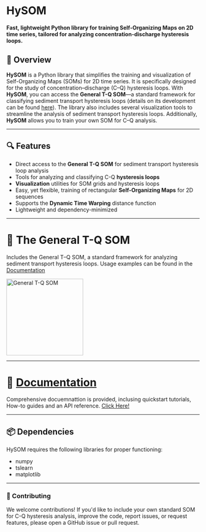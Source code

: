 # HySOM

**Fast, lightweight Python library for training Self-Organizing Maps on 2D time series, tailored for analyzing concentration-discharge hysteresis loops.**


## 🚀 Overview

**HySOM** is a Python library that simplifies the training and visualization of Self-Organizing Maps (SOMs) for 2D time series. It is specifically designed for the study of concentration–discharge (C–Q) hysteresis loops. With **HySOM**, you can access the **General T-Q SOM**—a standard framework for classifying sediment transport hysteresis loops (details on its development can be found [here](www.mypaper.com)). The library also includes several visualization tools to streamline the analysis of sediment transport hysteresis loops. Additionally, **HySOM** allows you to train your own SOM for C–Q analysis.

---

## 🔍 Features

- Direct access to the **General T-Q SOM** for sediment transport hysteresis loop analysis
- Tools for analyzing and classifying C-Q **hysteresis loops**
- **Visualization** utilities for SOM grids and hysteresis loops
- Easy, yet flexible, training of rectangular **Self-Organizing Maps** for 2D sequences
- Supports the **Dynamic Time Warping** distance function 
- Lightweight and dependency-minimized

---

# 🌊 The General T-Q SOM
Includes the General T–Q SOM, a standard framework for analyzing sediment transport hysteresis loops. Usage examples can be found in the [Documentation](www.documentation.com)

<img src="https://github.com/ArlexMR/HySOM/tree/main/attachments/generalTQsom.png" alt="General T-Q SOM" width="200"/>  

---
# 📖 [Documentation](www.documentation.com)
Comprehensive docuemnattion is provided, inclusing quickstart tutorials, How-to guides and an API reference. [Click Here!](www.documentation.com)

---
## 📦 Dependencies
HySOM requires the following libraries for proper functioning:  
- numpy
- tslearn
- matplotlib

---

### 🤝 Contributing
We welcome contributions! If you'd like to include your own standard SOM for C-Q hysteresis analysis, improve the code, report issues, or request features, please open a GitHub issue or pull request.


<!-- [Tutorial](https://colab.research.google.com/drive/1lNRfSmOkerxerLiB5Gw910OUH5XNzypw?usp=sharing) -->
